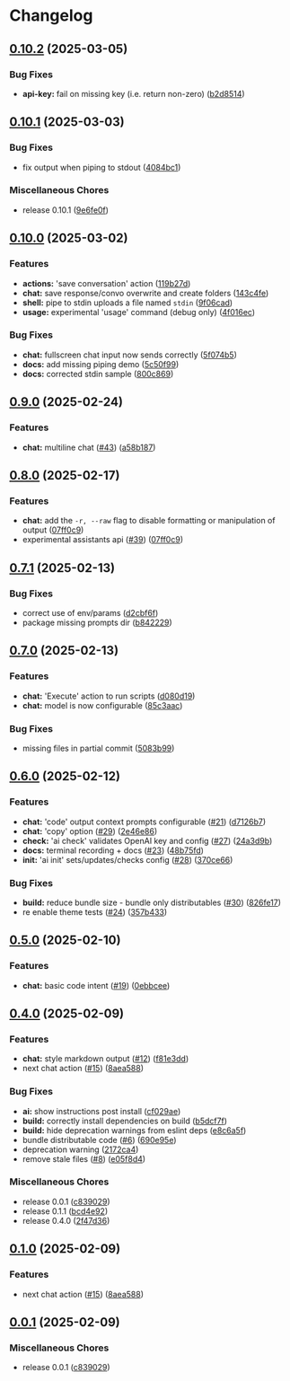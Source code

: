 # Changelog

## [0.10.2](https://github.com/dwmkerr/terminal-ai/compare/v0.10.1...v0.10.2) (2025-03-05)


### Bug Fixes

* **api-key:** fail on missing key (i.e. return non-zero) ([b2d8514](https://github.com/dwmkerr/terminal-ai/commit/b2d8514e35341e7267571323218a57dd78c8ab1c))

## [0.10.1](https://github.com/dwmkerr/terminal-ai/compare/v0.10.0...v0.10.1) (2025-03-03)


### Bug Fixes

* fix output when piping to stdout ([4084bc1](https://github.com/dwmkerr/terminal-ai/commit/4084bc1ca5474fd7b8aff86431d04478f3d7df63))


### Miscellaneous Chores

* release 0.10.1 ([9e6fe0f](https://github.com/dwmkerr/terminal-ai/commit/9e6fe0fb4da1b1a4be1a9c97bdeefc4253a0de9e))

## [0.10.0](https://github.com/dwmkerr/terminal-ai/compare/v0.9.0...v0.10.0) (2025-03-02)


### Features

* **actions:** 'save conversation' action ([119b27d](https://github.com/dwmkerr/terminal-ai/commit/119b27d334757e91907e6895c16b8a7bae4601aa))
* **chat:** save response/convo overwrite and create folders ([143c4fe](https://github.com/dwmkerr/terminal-ai/commit/143c4feeee126d12dbbefd564381ba04628ce249))
* **shell:** pipe to stdin uploads a file named `stdin` ([9f06cad](https://github.com/dwmkerr/terminal-ai/commit/9f06cad9de0cf679f2af92714114b55b1f65767f))
* **usage:** experimental 'usage' command (debug only) ([4f016ec](https://github.com/dwmkerr/terminal-ai/commit/4f016eccc23ef3690f196552fc5de816217a38ed))


### Bug Fixes

* **chat:** fullscreen chat input now sends correctly ([5f074b5](https://github.com/dwmkerr/terminal-ai/commit/5f074b5dd5d98d10e387271c4d749ef76be73128))
* **docs:** add missing piping demo ([5c50f99](https://github.com/dwmkerr/terminal-ai/commit/5c50f9932b21fd0c7a9224e2b7ab48f86d8d48da))
* **docs:** corrected stdin sample ([800c869](https://github.com/dwmkerr/terminal-ai/commit/800c8694e89de6c75105d1781cd46befb2e3dc00))

## [0.9.0](https://github.com/dwmkerr/terminal-ai/compare/v0.8.0...v0.9.0) (2025-02-24)


### Features

* **chat:** multiline chat ([#43](https://github.com/dwmkerr/terminal-ai/issues/43)) ([a58b187](https://github.com/dwmkerr/terminal-ai/commit/a58b187b40acce2f4b24919bc057dea59dbd042d))

## [0.8.0](https://github.com/dwmkerr/terminal-ai/compare/v0.7.1...v0.8.0) (2025-02-17)


### Features

* **chat:** add the `-r, --raw` flag to disable formatting or manipulation of output ([07ff0c9](https://github.com/dwmkerr/terminal-ai/commit/07ff0c9cf93e0595a84f6ebeddf19bdae7763fbb))
* experimental assistants api ([#39](https://github.com/dwmkerr/terminal-ai/issues/39)) ([07ff0c9](https://github.com/dwmkerr/terminal-ai/commit/07ff0c9cf93e0595a84f6ebeddf19bdae7763fbb))

## [0.7.1](https://github.com/dwmkerr/terminal-ai/compare/v0.7.0...v0.7.1) (2025-02-13)


### Bug Fixes

* correct use of env/params ([d2cbf6f](https://github.com/dwmkerr/terminal-ai/commit/d2cbf6fc35b46e584f2d68f08b426aba357f1fb6))
* package missing prompts dir ([b842229](https://github.com/dwmkerr/terminal-ai/commit/b84222913d80205b224e4307159a1e0d52f0fee9))

## [0.7.0](https://github.com/dwmkerr/terminal-ai/compare/v0.6.0...v0.7.0) (2025-02-13)


### Features

* **chat:** 'Execute' action to run scripts ([d080d19](https://github.com/dwmkerr/terminal-ai/commit/d080d19c9a19c3cb660a7c370d2c0366dd455938))
* **chat:** model is now configurable ([85c3aac](https://github.com/dwmkerr/terminal-ai/commit/85c3aac07412fd0dd94d921fa03ea5f10ee93e97))


### Bug Fixes

* missing files in partial commit ([5083b99](https://github.com/dwmkerr/terminal-ai/commit/5083b992520d01431666bc65c6fe2b5e05b7e503))

## [0.6.0](https://github.com/dwmkerr/terminal-ai/compare/v0.5.0...v0.6.0) (2025-02-12)


### Features

* **chat:** 'code' output context prompts configurable ([#21](https://github.com/dwmkerr/terminal-ai/issues/21)) ([d7126b7](https://github.com/dwmkerr/terminal-ai/commit/d7126b71519a8ad74b373d4b87397e515179df53))
* **chat:** 'copy' option ([#29](https://github.com/dwmkerr/terminal-ai/issues/29)) ([2e46e86](https://github.com/dwmkerr/terminal-ai/commit/2e46e86c37c822b09a5434ce64f8298616c09382))
* **check:** 'ai check' validates OpenAI key and config ([#27](https://github.com/dwmkerr/terminal-ai/issues/27)) ([24a3d9b](https://github.com/dwmkerr/terminal-ai/commit/24a3d9bda2eacd28b2f97aea22fc4c17d34b9c9e))
* **docs:** terminal recording + docs ([#23](https://github.com/dwmkerr/terminal-ai/issues/23)) ([48b75fd](https://github.com/dwmkerr/terminal-ai/commit/48b75fd1b6f0b92683d16b687d5059900e34de14))
* **init:** 'ai init' sets/updates/checks config ([#28](https://github.com/dwmkerr/terminal-ai/issues/28)) ([370ce66](https://github.com/dwmkerr/terminal-ai/commit/370ce66ebedc49e956aabeb13335dba7ff9b6908))


### Bug Fixes

* **build:** reduce bundle size - bundle only distributables ([#30](https://github.com/dwmkerr/terminal-ai/issues/30)) ([826fe17](https://github.com/dwmkerr/terminal-ai/commit/826fe1799bac70ed85df9ef0ae3096281e219c68))
* re enable theme tests ([#24](https://github.com/dwmkerr/terminal-ai/issues/24)) ([357b433](https://github.com/dwmkerr/terminal-ai/commit/357b433b053be9be1b7f28fa99bac62c80c50b79))

## [0.5.0](https://github.com/dwmkerr/terminal-ai/compare/v0.4.0...v0.5.0) (2025-02-10)


### Features

* **chat:** basic code intent ([#19](https://github.com/dwmkerr/terminal-ai/issues/19)) ([0ebbcee](https://github.com/dwmkerr/terminal-ai/commit/0ebbcee740c63b5f4b76317803f0dcf95d00c20d))

## [0.4.0](https://github.com/dwmkerr/terminal-ai/compare/v0.1.0...v0.4.0) (2025-02-09)


### Features

* **chat:** style markdown output ([#12](https://github.com/dwmkerr/terminal-ai/issues/12)) ([f81e3dd](https://github.com/dwmkerr/terminal-ai/commit/f81e3dd6b030bbca099ef11d5104b8f872010c81))
* next chat action ([#15](https://github.com/dwmkerr/terminal-ai/issues/15)) ([8aea588](https://github.com/dwmkerr/terminal-ai/commit/8aea5887d704e1c6e5f3f03e837503ed680d7680))


### Bug Fixes

* **ai:** show instructions post install ([cf029ae](https://github.com/dwmkerr/terminal-ai/commit/cf029aecec0112f94823f7e7e5ec1829a9ddc5ee))
* **build:** correctly install dependencies on build ([b5dcf7f](https://github.com/dwmkerr/terminal-ai/commit/b5dcf7f11b15aaff44c3ac8ce587069dea244c4b))
* **build:** hide deprecation warnings from eslint deps ([e8c6a5f](https://github.com/dwmkerr/terminal-ai/commit/e8c6a5f1085af0455f200a7fe3bd4efa2d534c3a))
* bundle distributable code ([#6](https://github.com/dwmkerr/terminal-ai/issues/6)) ([690e95e](https://github.com/dwmkerr/terminal-ai/commit/690e95e370679ad08148b245d1cc75d48c9907c6))
* deprecation warning ([2172ca4](https://github.com/dwmkerr/terminal-ai/commit/2172ca4bb1720f14560fd0f57000e671acbe046a))
* remove stale files ([#8](https://github.com/dwmkerr/terminal-ai/issues/8)) ([e05f8d4](https://github.com/dwmkerr/terminal-ai/commit/e05f8d453a048bff186759e8a96d1dffc7aee4b8))


### Miscellaneous Chores

* release 0.0.1 ([c839029](https://github.com/dwmkerr/terminal-ai/commit/c839029cf00f96c31b57d5ff511fd6a1cba3bccb))
* release 0.1.1 ([bcd4e92](https://github.com/dwmkerr/terminal-ai/commit/bcd4e9269c5f2aed602c2f34d0b0b87f99c4be16))
* release 0.4.0 ([2f47d36](https://github.com/dwmkerr/terminal-ai/commit/2f47d3665c96256e6c9c9db8f5bcd9dcd1b580c9))

## [0.1.0](https://github.com/dwmkerr/terminal-ai/compare/v0.0.1...v0.1.0) (2025-02-09)


### Features

* next chat action ([#15](https://github.com/dwmkerr/terminal-ai/issues/15)) ([8aea588](https://github.com/dwmkerr/terminal-ai/commit/8aea5887d704e1c6e5f3f03e837503ed680d7680))

## [0.0.1](https://github.com/dwmkerr/terminal-ai/compare/v0.2.0...v0.0.1) (2025-02-09)


### Miscellaneous Chores

* release 0.0.1 ([c839029](https://github.com/dwmkerr/terminal-ai/commit/c839029cf00f96c31b57d5ff511fd6a1cba3bccb))
